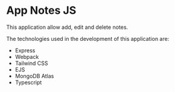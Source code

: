 # App Notes JS

This application allow add, edit and delete notes.

The technologies used in the development of this application are:

- Express
- Webpack
- Tailwind CSS
- EJS
- MongoDB Atlas
- Typescript
